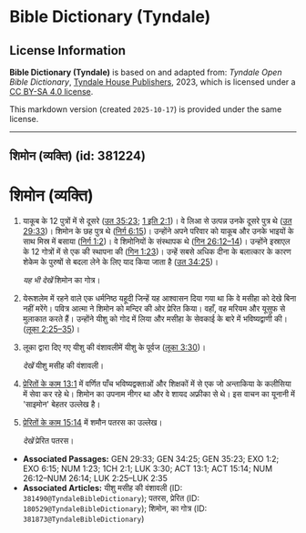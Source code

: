 # Bible Dictionary (Tyndale)

## License Information

**Bible Dictionary (Tyndale)** is based on and adapted from: _Tyndale Open Bible Dictionary_, [Tyndale House Publishers](https://tyndaleopenresources.com/), 2023, which is licensed under a [CC BY-SA 4.0 license](https://creativecommons.org/licenses/by-sa/4.0/legalcode.en).

This markdown version (created `2025-10-17`) is provided under the same license.



--------------------------------

## शिमोन (व्यक्ति) (id: 381224)

शिमोन (व्यक्ति)
===============

1. याकूब के 12 पुत्रों में से दूसरे ([उत 35:23](https://ref.ly/Gen35:23); [1 इति 2:1](https://ref.ly/1Chr2:1))। वे लिआ से उत्पन्न उनके दूसरे पुत्र थे ([उत 29:33](https://ref.ly/Gen29:33))। शिमोन के छह पुत्र थे ([निर्ग 6:15](https://ref.ly/Exod6:15))। उन्होंने अपने परिवार को याकूब और उनके भाइयों के साथ मिस्र में बसाया ([निर्ग 1:2](https://ref.ly/Exod1:2))। वे शिमोनियों के संस्थापक थे ([गिन 26:12–14](https://ref.ly/Num26:12-Num26:14))। उन्होंने इस्राएल के 12 गोत्रों में से एक की स्थापना की ([गिन 1:23](https://ref.ly/Num1:23))। उन्हें सबसे अधिक दीना के बलात्कार के कारण शेकेम के पुरुषों से बदला लेने के लिए याद किया जाता है ([उत 34:25](https://ref.ly/Gen34:25))।

    *यह भी देखें* शिमोन का गोत्र।

2. येरूशलेम में रहने वाले एक धर्मनिष्ठ यहूदी जिन्हें यह आश्वासन दिया गया था कि वे मसीहा को देखे बिना नहीं मरेंगे। पवित्र आत्मा ने शिमोन को मन्दिर की ओर प्रेरित किया। वहाँ, वह मरियम और यूसुफ से मुलाकात करते हैं। उन्होंने यीशु को गोद में लिया और मसीहा के सेवकाई के बारे में भविष्यद्वाणी की। ([लूका 2:25–35](https://ref.ly/Luke2:25-Luke2:35))।
3. लूका द्वारा दिए गए यीशु की वंशावलीमें यीशु के पूर्वज ([लूका 3:30](https://ref.ly/Luke3:30))।

    *देखें* यीशु मसीह की वंशावली।

4. [प्रेरितों के काम 13:1](https://ref.ly/Acts13:1) में वर्णित पाँच भविष्यद्वक्ताओं और शिक्षकों में से एक जो अन्ताकिया के कलीसिया में सेवा कर रहे थे। शिमोन का उपनाम नीगर था और वे शायद अफ्रीका से थे। इस वाचन का यूनानी में 'साइमोन' बेहतर उल्लेख है।
5. [प्रेरितों के काम 15:14](https://ref.ly/Acts15:14) में शमौन पतरस का उल्लेख।

    *देखें* प्रेरित पतरस।

* **Associated Passages:** GEN 29:33; GEN 34:25; GEN 35:23; EXO 1:2; EXO 6:15; NUM 1:23; 1CH 2:1; LUK 3:30; ACT 13:1; ACT 15:14; NUM 26:12–NUM 26:14; LUK 2:25–LUK 2:35
* **Associated Articles:** यीशु मसीह की वंशावली (ID: `381490@TyndaleBibleDictionary`); पतरस, प्रेरित (ID: `180529@TyndaleBibleDictionary`); शिमोन, का गोत्र (ID: `381873@TyndaleBibleDictionary`)

